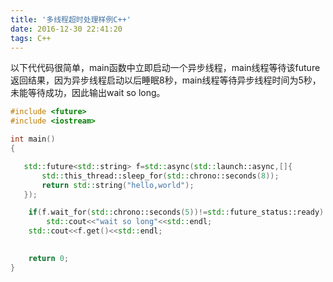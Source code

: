```yaml
---
title: '多线程超时处理样例C++'
date: 2016-12-30 22:41:20
tags: C++
---
```


以下代代码很简单，main函数中立即启动一个异步线程，main线程等待该future返回结果，因为异步线程启动以后睡眠8秒，main线程等待异步线程时间为5秒，未能等待成功，因此输出wait so long。

<!--more-->

```cpp
#include <future>
#include <iostream>

int main()
{

   std::future<std::string> f=std::async(std::launch::async,[]{
       std::this_thread::sleep_for(std::chrono::seconds(8));
       return std::string("hello,world");
   });

    if(f.wait_for(std::chrono::seconds(5))!=std::future_status::ready)
        std::cout<<"wait so long"<<std::endl;
    std::cout<<f.get()<<std::endl;

    
    return 0;
}
```